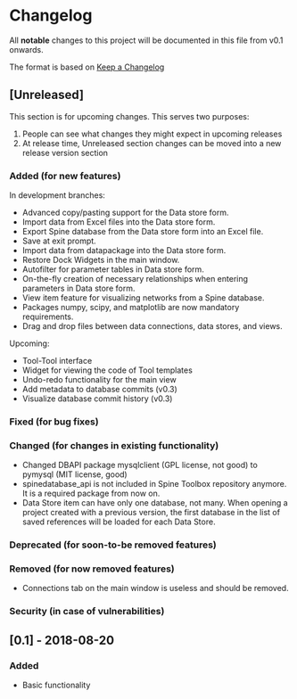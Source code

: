 # Changelog
All **notable** changes to this project will be documented in this file from v0.1 onwards.

The format is based on [Keep a Changelog](http://keepachangelog.com/en/1.0.0/)

## [Unreleased]
This section is for upcoming changes. This serves two purposes:
1. People can see what changes they might expect in upcoming releases
2. At release time, Unreleased section changes can be moved into a new release version section

### Added (for new features)
In development branches:
- Advanced copy/pasting support for the Data store form.
- Import data from Excel files into the Data store form.
- Export Spine database from the Data store form into an Excel file.
- Save at exit prompt.
- Import data from datapackage into the Data store form.
- Restore Dock Widgets in the main window.
- Autofilter for parameter tables in Data store form.
- On-the-fly creation of necessary relationships when entering parameters in Data store form.
- View item feature for visualizing networks from a Spine database.
- Packages numpy, scipy, and matplotlib are now mandatory requirements.
- Drag and drop files between data connections, data stores, and views.

Upcoming:
- Tool-Tool interface
- Widget for viewing the code of Tool templates
- Undo-redo functionality for the main view
- Add metadata to database commits (v0.3)
- Visualize database commit history (v0.3)

### Fixed (for bug fixes)

### Changed (for changes in existing functionality)
- Changed DBAPI package mysqlclient (GPL license, not good) to pymysql (MIT license, good)
- spinedatabase_api is not included in Spine Toolbox repository anymore. It is a required
package from now on.
- Data Store item can have only one database, not many. When opening a project created with a
previous version, the first database in the list of saved references will be loaded for each Data Store.

### Deprecated (for soon-to-be removed features)

### Removed (for now removed features)
- Connections tab on the main window is useless and should be removed.

### Security (in case of vulnerabilities)

## [0.1] - 2018-08-20
### Added
- Basic functionality
